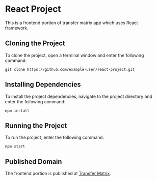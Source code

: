 <h1>React Project</h1>

<p>This is a frontend portion of transfer matrix app which uses React framework.</p>

<h2>Cloning the Project</h2>

<p>To clone the project, open a terminal window and enter the following command:</p>

<pre><code>git clone https://github.com/example-user/react-project.git</code></pre>

<h2>Installing Dependencies</h2>

<p>To install the project dependencies, navigate to the project directory and enter the following command:</p>

<pre><code>npm install</code></pre>

<h2>Running the Project</h2>

<p>To run the project, enter the following command:</p>

<pre><code>npm start</code></pre>

<h2>Published Domain</h2>

<p>The frontend portion is published at <a href="https://transfer-matrix.vercel.app">Transfer Matrix</a>.</p>

